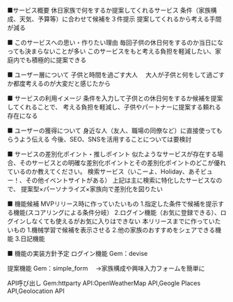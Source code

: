 ■サービス概要
休日家族で何をするか提案してくれるサービス
条件（家族構成、天気、予算等）に合わせて候補を３件提示
提案してくれるから考える手間が減る

■ このサービスへの思い・作りたい理由
毎回子供の休日何をするのか当日になっても決まらないことが多い
このサービスをもと考える負担を軽減したい、家庭内でも積極的に提案できる

■ ユーザー層について
子供と時間を過ごす大人　
大人が子供と何をして過ごすか都度考えるのが大変だと感じたから

■ サービスの利用イメージ
条件を入力して子供との休日何をするか候補を提案してくれることで、
考える負担を軽減し、子供やパートナーに提案する頼れる存在になる

■ ユーザーの獲得について
身近な人（友人、職場の同僚など）に直接使ってもらうよう伝える
今後、SEO、SNSを活用することについては要検討

■ サービスの差別化ポイント・推しポイント 似たようなサービスが存在する場合、そのサービスとの明確な差別化ポイントとその差別化ポイントのどこが優れているのか教えてください。
検索サービス（いこーよ、Holiday、あそビュー！、その他イベントサイトがある）
上記は主に検索に特化したサービスなので、
提案型×パーソナライズ×家族向で差別化を図りたい

■ 機能候補
MVPリリース時に作っていたいもの
1.指定した条件で候補を提示する機能(スコアリングによる条件分岐）
2.ログイン機能（お気に登録できる）、ログインしなくても使えるがお気に入りはできない
本リリースまでに作っていたいもの
1.機械学習で候補を表示させる
2.他の家族のおすすめをシェアできる機能
3.日記機能

■ 機能の実装方針予定
ログイン機能
Gem：devise

提案機能
Gem：simple_form　
→家族構成や興味入力フォームを簡単に

API呼び出し
Gem:httparty
API:OpenWeatherMap API,Geogle Places API,Geolocation API
